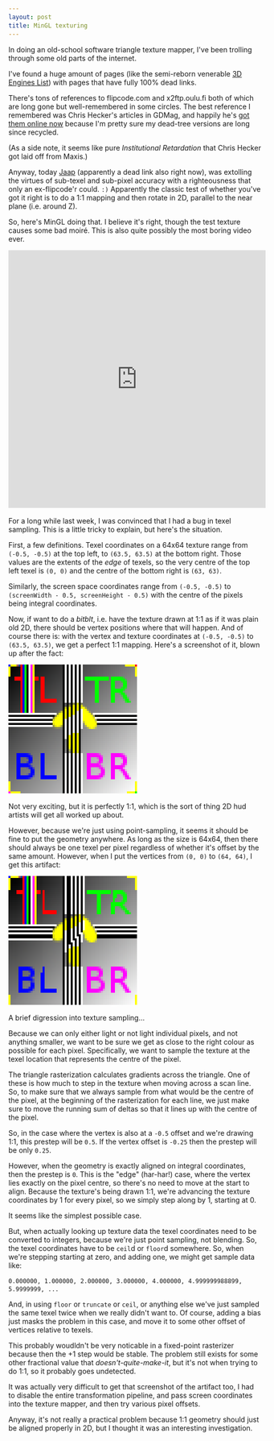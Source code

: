 ```yaml
---
layout: post
title: MinGL texturing
---
```


In doing an old-school software triangle texture mapper, I've been trolling
through some old parts of the internet.

I've found a huge amount of pages (like the semi-reborn venerable [3D Engines
List](http://www.3dengines.de/src_feat_accu.html)) with pages that
have fully 100% dead links.

There's tons of references to flipcode.com and x2ftp.oulu.fi both of which are
long gone but well-remembered in some circles. The best reference I remembered
was Chris Hecker's articles in GDMag, and happily he's [got them online
now](http://chrishecker.com/Miscellaneous_Technical_Articles#Perspective_Texture_Mapping)
because I'm pretty sure my dead-tree versions are long since recycled.

(As a side note, it seems like pure *Institutional Retardation* that Chris
Hecker got laid off from Maxis.)

Anyway, today [Jaap](http://jaapsuter.com/) (apparently a dead link also right
now), was extolling the virtues of sub-texel and sub-pixel accuracy with a
righteousness that only an ex-flipcode'r could. `:)` Apparently the classic
test of whether you've got it right is to do a 1:1 mapping and then rotate in
2D, parallel to the near plane (i.e. around Z).

So, here's MinGL doing that. I believe it's right, though the test texture
causes some bad moir&eacute;. This is also quite possibly the most boring
video ever.

<object width="512" height="512"><param name="allowfullscreen" value="true" /><param name="allowscriptaccess" value="always" /><param name="movie" value="http://vimeo.com/moogaloop.swf?clip_id=7656990&amp;server=vimeo.com&amp;show_title=1&amp;show_byline=0&amp;show_portrait=0&amp;color=59a5d1&amp;fullscreen=1" /><embed src="http://vimeo.com/moogaloop.swf?clip_id=7656990&amp;server=vimeo.com&amp;show_title=1&amp;show_byline=0&amp;show_portrait=0&amp;color=59a5d1&amp;fullscreen=1" type="application/x-shockwave-flash" allowfullscreen="true" allowscriptaccess="always" width="512" height="512"></embed></object>

For a long while last week, I was convinced that I had a bug in texel
sampling. This is a little tricky to explain, but here's the situation.

First, a few definitions. Texel coordinates on a 64x64 texture range from
`(-0.5, -0.5)` at the top left, to `(63.5, 63.5)` at the bottom right. Those
values are the extents of the *edge* of texels, so the very centre of the top
left texel is `(0, 0)` and the centre of the bottom right is `(63, 63)`.

Similarly, the screen space coordinates range from `(-0.5, -0.5)` to
`(screenWidth - 0.5, screenHeight - 0.5)` with the centre of the pixels being
integral coordinates.

Now, if want to do a *bitblt*, i.e. have the texture drawn at 1:1 as if it was
plain old 2D, there should be vertex positions where that will happen. And of
course there is: with the vertex and texture coordinates at `(-0.5, -0.5)` to
`(63.5, 63.5)`, we get a perfect 1:1 mapping. Here's a screenshot of it, blown
up after the fact:

![Nice 1:1 mapping](/images/subtexel-offset0.png) 

Not very exciting, but it is perfectly 1:1, which is the sort of thing 2D hud
artists will get all worked up about.

However, because we're just using point-sampling, it seems it should be fine
to put the geometry anywhere. As long as the size is 64x64, then there should
always be one texel per pixel regardless of whether it's offset by the same
amount. However, when I put the vertices from `(0, 0)` to `(64, 64)`, I get
this artifact:

![Screwy mapping](/images/subtexel-offset0.5.png) 

A brief digression into texture sampling...

Because we can only either light or not light individual pixels, and not
anything smaller, we want to be sure we get as close to the right colour as
possible for each pixel. Specifically, we want to sample the texture at the
texel location that represents the centre of the pixel.

The triangle rasterization calculates gradients across the triangle. One of
these is how much to step in the texture when moving across a scan line. So,
to make sure that we always sample from what would be the centre of the
pixel, at the beginning of the rasterization for each line, we just make
sure to move the running sum of deltas so that it lines up with the
centre of the pixel.

So, in the case where the vertex is also at a `-0.5` offset and we're drawing
1:1, this prestep will be `0.5`. If the vertex offset is `-0.25` then the
prestep will be only `0.25`.

However, when the geometry is exactly aligned on integral coordinates, then
the prestep is `0`. This is the "edge" (har-har!) case, where the vertex lies
exactly on the pixel centre, so there's no need to move at the start to align.
Because the texture's being drawn 1:1, we're advancing the texture coordinates
by 1 for every pixel, so we simply step along by 1, starting at 0.

It seems like the simplest possible case.

But, when actually looking up texture data the texel coordinates need to be
converted to integers, because we're just point sampling, not blending. So,
the texel coordinates have to be `ceil`d or `floor`d somewhere. So,
when we're stepping starting at zero, and adding one, we might get
sample data like:

    0.000000, 1.000000, 2.000000, 3.000000, 4.000000, 4.999999988899, 5.9999999, ...

And, in using `floor` or `truncate` or `ceil`, or anything else we've just
sampled the same texel twice when we really didn't want to. Of course, adding
a bias just masks the problem in this case, and move it to some other offset
of vertices relative to texels.

This probably woudldn't be very noticable in a fixed-point rasterizer because
then the +1 step would be stable. The problem still exists for some other
fractional value that *doesn't-quite-make-it*, but it's not when trying to do
1:1, so it probably goes undetected.

It was actually very difficult to get that screenshot of the artifact too, I
had to disable the entire transformation pipeline, and pass screen coordinates
into the texture mapper, and then try various pixel offsets.

Anyway, it's not really a practical problem because 1:1 geometry should just
be aligned properly in 2D, but I thought it was an interesting investigation.
